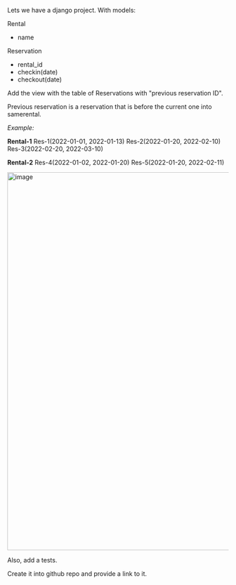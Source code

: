 Lets we have a django project.
With models:

Rental

- name

Reservation

- rental_id
- checkin(date)
- checkout(date)

Add the view with the table of Reservations with "previous reservation ID".

Previous reservation is a reservation that is before the current one into samerental.

_Example:_

**Rental-1**
Res-1(2022-01-01, 2022-01-13)
Res-2(2022-01-20, 2022-02-10)
Res-3(2022-02-20, 2022-03-10)

**Rental-2**
Res-4(2022-01-02, 2022-01-20)
Res-5(2022-01-20, 2022-02-11)

<img width="861" alt="image" src="https://user-images.githubusercontent.com/115542336/205841072-8d3844ea-e0ab-4841-b222-187b87b7f99a.png">

Also, add a tests.

Create it into github repo and provide a link to it.
